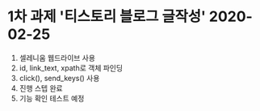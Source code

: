 # 1차 과제 '티스토리 블로그 글작성' 2020-02-25
1. 셀레니움 웹드라이브 사용
2. id, link_text, xpath로 객체 파인딩
3. click(), send_keys() 사용
4. 진행 스텝 완료
5. 기능 확인 테스트 예정
